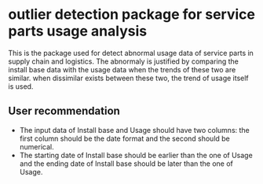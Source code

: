 # outlier detection package for service parts usage analysis
This is the package used for detect abnormal usage data of service parts in supply chain and logistics. The abnormaly is justified by comparing the install base data with the usage data when the trends of these two are similar. when dissimilar exists between these two, the trend of usage itself is used.

## User recommendation
- The input data of Install base and Usage should have two columns: the first column should be the date format and the second should be numerical. 
- The starting date of Install base should be earlier than the one of Usage and the ending date of Install base should be later than the    one of Usage.
